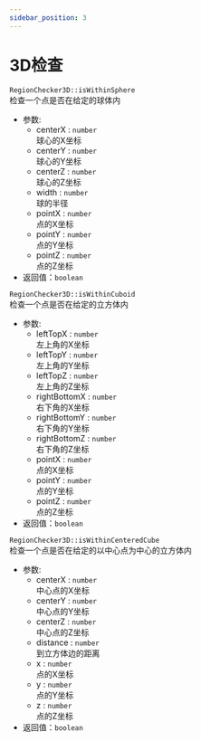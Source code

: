 ```yaml
---
sidebar_position: 3
---
```


# 3D检查

`RegionChecker3D::isWithinSphere`  
检查一个点是否在给定的球体内

- 参数:  
  - centerX : `number`  
  球心的X坐标
  - centerY : `number`  
  球心的Y坐标
  - centerZ : `number`  
  球心的Z坐标
  - width : `number`  
  球的半径
  - pointX : `number`  
  点的X坐标
  - pointY : `number`  
  点的Y坐标
  - pointZ : `number`  
  点的Z坐标
- 返回值：`boolean`

`RegionChecker3D::isWithinCuboid`  
检查一个点是否在给定的立方体内

- 参数:  
  - leftTopX : `number`  
  左上角的X坐标
  - leftTopY : `number`  
  左上角的Y坐标
  - leftTopZ : `number`  
  左上角的Z坐标
  - rightBottomX : `number`  
  右下角的X坐标
  - rightBottomY : `number`  
  右下角的Y坐标
  - rightBottomZ : `number`  
  右下角的Z坐标
  - pointX : `number`  
  点的X坐标
  - pointY : `number`  
  点的Y坐标
  - pointZ : `number`  
  点的Z坐标
- 返回值：`boolean`

`RegionChecker3D::isWithinCenteredCube`  
检查一个点是否在给定的以中心点为中心的立方体内

- 参数:  
  - centerX : `number`  
  中心点的X坐标
  - centerY : `number`  
  中心点的Y坐标
  - centerZ : `number`  
  中心点的Z坐标
  - distance : `number`  
  到立方体边的距离
  - x : `number`  
  点的X坐标
  - y : `number`  
  点的Y坐标
  - z : `number`  
  点的Z坐标
- 返回值：`boolean`
